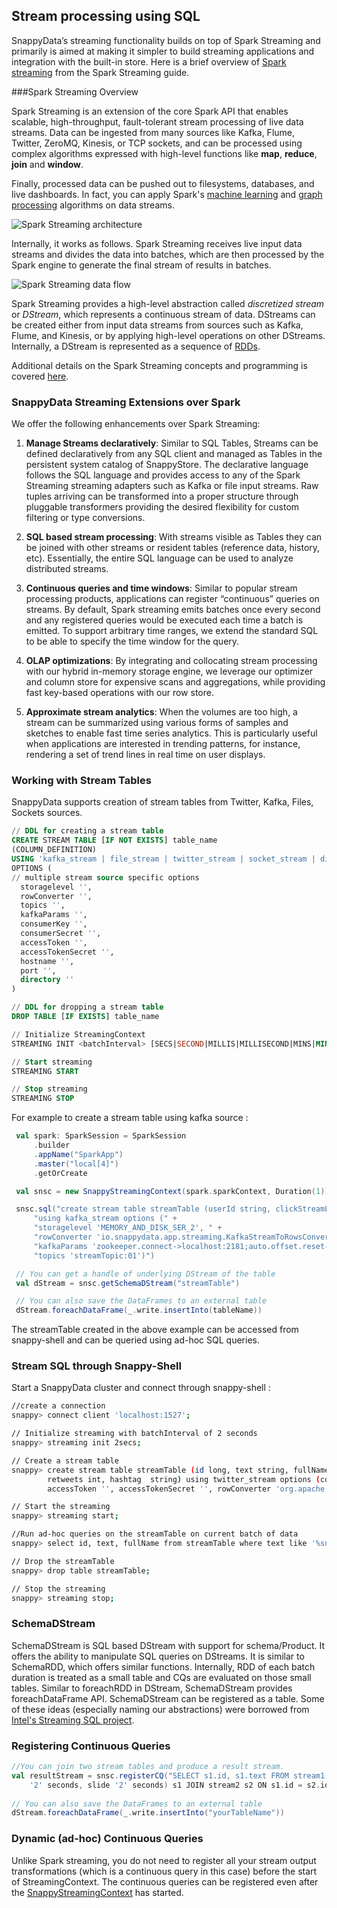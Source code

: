 ## Stream processing using SQL
SnappyData’s streaming functionality builds on top of Spark Streaming and primarily is aimed at making it simpler to build streaming applications and integration with the built-in store. 
Here is a brief overview of [Spark streaming](http://spark.apache.org/docs/latest/streaming-programming-guide.html) from the Spark Streaming guide. 


###Spark Streaming Overview

Spark Streaming is an extension of the core Spark API that enables scalable, high-throughput, fault-tolerant stream processing of live data streams. Data can be ingested from many sources like Kafka, Flume, Twitter, ZeroMQ, Kinesis, or TCP sockets, and can be processed using complex algorithms expressed with high-level functions like **map**, **reduce**, **join** and **window**.

Finally, processed data can be pushed out to filesystems, databases, and live dashboards. In fact, you can apply Spark's [machine learning](http://spark.apache.org/docs/latest/mllib-guide.html) and [graph processing](http://spark.apache.org/docs/latest/graphx-programming-guide.html) algorithms on data streams.

![Spark Streaming architecture](http://spark.apache.org/docs/latest/img/streaming-arch.png)

Internally, it works as follows. Spark Streaming receives live input data streams and divides the data into batches, which are then processed by the Spark engine to generate the final stream of results in batches.

![Spark Streaming data flow](http://spark.apache.org/docs/latest/img/streaming-flow.png)
 
 Spark Streaming provides a high-level abstraction called *discretized stream* or *DStream*, which represents a continuous stream of data. DStreams can be created either from input data streams from sources such as Kafka, Flume, and Kinesis, or by applying high-level operations on other DStreams. Internally, a DStream is represented as a sequence of [RDDs](https://spark.apache.org/docs/1.6.0/api/java/org/apache/spark/rdd/RDD.html). 

Additional details on the Spark Streaming concepts and programming is covered [here](http://spark.apache.org/docs/latest/streaming-programming-guide.html).

### SnappyData Streaming Extensions over Spark
We offer the following enhancements over Spark Streaming: 

1. __Manage Streams declaratively__: Similar to SQL Tables, Streams can be defined declaratively from any SQL client and managed as Tables in the persistent system catalog of SnappyStore. The declarative language follows the SQL language and provides access to any of the Spark Streaming streaming adapters such as Kafka or file input streams. Raw tuples arriving can be transformed into a proper structure through pluggable transformers providing the desired flexibility for custom filtering or type conversions. 

2. __SQL based stream processing__: With streams visible as Tables they can be joined with other streams or resident tables (reference data, history, etc). Essentially, the entire SQL language can be used to analyze distributed streams. 

3. __Continuous queries and time windows__: Similar to popular stream processing products, applications can register “continuous” queries on streams. By default, Spark streaming emits batches once every second and any registered queries would be executed each time a batch is emitted. To support arbitrary time ranges, we extend the standard SQL to be able to specify the time window for the query. 

4. __OLAP optimizations__: By integrating and collocating stream processing with our hybrid in-memory storage engine, we leverage our optimizer and column store for expensive scans and aggregations, while providing fast key-based operations with our row store.

5. __Approximate stream analytics__: When the volumes are too high, a stream can be summarized using various forms of samples and sketches to enable fast time series analytics. This is particularly useful when applications are interested in trending patterns, for instance, rendering a set of trend lines in real time on user displays.


### Working with Stream Tables
SnappyData supports creation of stream tables from Twitter, Kafka, Files, Sockets sources.

```SQL
// DDL for creating a stream table
CREATE STREAM TABLE [IF NOT EXISTS] table_name
(COLUMN_DEFINITION)
USING 'kafka_stream | file_stream | twitter_stream | socket_stream | directkafka_stream'
OPTIONS (
// multiple stream source specific options
  storagelevel '',
  rowConverter '',
  topics '',
  kafkaParams '',
  consumerKey '',
  consumerSecret '',
  accessToken '',
  accessTokenSecret '',
  hostname '',
  port '',
  directory ''
)

// DDL for dropping a stream table
DROP TABLE [IF EXISTS] table_name

// Initialize StreamingContext
STREAMING INIT <batchInterval> [SECS|SECOND|MILLIS|MILLISECOND|MINS|MINUTE]

// Start streaming
STREAMING START

// Stop streaming
STREAMING STOP
```

For example to create a stream table using kafka source : 
```scala
 val spark: SparkSession = SparkSession
     .builder
     .appName("SparkApp")
     .master("local[4]")
     .getOrCreate

 val snsc = new SnappyStreamingContext(spark.sparkContext, Duration(1))

 snsc.sql("create stream table streamTable (userId string, clickStreamLog string) " +
     "using kafka_stream options (" +
     "storagelevel 'MEMORY_AND_DISK_SER_2', " +
     "rowConverter 'io.snappydata.app.streaming.KafkaStreamToRowsConverter', " +
     "kafkaParams 'zookeeper.connect->localhost:2181;auto.offset.reset->smallest;group.id->myGroupId', " +
     "topics 'streamTopic:01')")

 // You can get a handle of underlying DStream of the table
 val dStream = snsc.getSchemaDStream("streamTable")

 // You can also save the DataFrames to an external table
 dStream.foreachDataFrame(_.write.insertInto(tableName))
```
The streamTable created in the above example can be accessed from snappy-shell and can be queried using ad-hoc SQL queries.

### Stream SQL through Snappy-Shell
Start a SnappyData cluster and connect through snappy-shell : 

```bash
//create a connection
snappy> connect client 'localhost:1527';

// Initialize streaming with batchInterval of 2 seconds
snappy> streaming init 2secs;

// Create a stream table
snappy> create stream table streamTable (id long, text string, fullName string, country string,
        retweets int, hashtag  string) using twitter_stream options (consumerKey '', consumerSecret '',
        accessToken '', accessTokenSecret '', rowConverter 'org.apache.spark.sql.streaming.TweetToRowsConverter');

// Start the streaming
snappy> streaming start;

//Run ad-hoc queries on the streamTable on current batch of data
snappy> select id, text, fullName from streamTable where text like '%snappy%'

// Drop the streamTable
snappy> drop table streamTable;

// Stop the streaming
snappy> streaming stop;
```

### SchemaDStream
SchemaDStream is SQL based DStream with support for schema/Product. It offers the ability to manipulate SQL queries on DStreams. It is similar to SchemaRDD, which offers similar functions. Internally, RDD of each batch duration is treated as a small table and CQs are evaluated on those small tables. Similar to foreachRDD in DStream, SchemaDStream provides foreachDataFrame API. SchemaDStream can be registered as a table.
Some of these ideas (especially naming our abstractions) were borrowed from [Intel's Streaming SQL project](https://github.com/Intel-bigdata/spark-streamingsql).

### Registering Continuous Queries
```scala
//You can join two stream tables and produce a result stream.
val resultStream = snsc.registerCQ("SELECT s1.id, s1.text FROM stream1 window (duration
    '2' seconds, slide '2' seconds) s1 JOIN stream2 s2 ON s1.id = s2.id")
    
// You can also save the DataFrames to an external table
dStream.foreachDataFrame(_.write.insertInto("yourTableName"))
```

### Dynamic (ad-hoc) Continuous Queries
Unlike Spark streaming, you do not need to register all your stream output transformations (which is a continuous query in this case) before the start of StreamingContext. The continuous queries can be registered even after the [SnappyStreamingContext](http://snappydatainc.github.io/snappydata/apidocs/#org.apache.spark.streaming.SnappyStreamingContext) has started.
